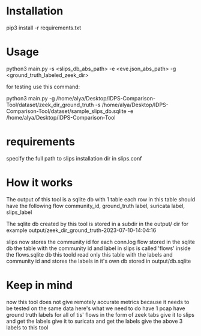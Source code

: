# Installation
pip3 install -r requirements.txt

# Usage 
python3 main.py -s <slips_db_abs_path> -e <eve.json_abs_path> -g <ground_truth_labeled_zeek_dir>

for testing use this command:

python3 main.py -g /home/alya/Desktop/IDPS-Comparison-Tool/dataset/zeek_dir_ground_truth -s /home/alya/Desktop/IDPS-Comparison-Tool/dataset/sample_slips_db.sqlite -e /home/alya/Desktop/IDPS-Comparison-Tool  


# requirements
specify the full path to slips installation dir in slips.conf

# How it works

The output of this tool is a sqlite db with 1 table
each row in this table should have the following
flow community_id, ground_truth label, suricata label, slips_label


The sqlite db created by this tool is stored in a subdir in the output/ dir
for example
output/zeek_dir_ground_truth-2023-07-10-14:04:16

slips now stores the community id for each conn.log flow stored in the sqlite db
the table with the community id and label in slips is called 'flows' inside the flows.sqlite db
this toold read only this table with the labels and community id and stores the labels in it's own db stored in output/db.sqlite



# Keep in mind
now this tool does not give remotely accurate metrics because it needs to be tested on the same data
here's what we need to do
have 1 pcap
have ground truth labels for all of tis' flows in the form of zeek tabs 
give it to slips and get the labels
give it to suricata and get the labels
give the above 3 labels to this tool
